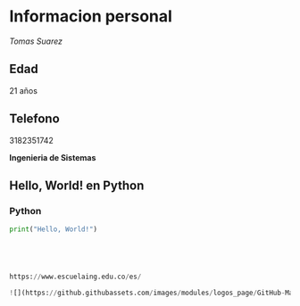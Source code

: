 # Informacion personal

_Tomas Suarez_  


## **Edad** 

21 años
## Telefono 

3182351742   


**Ingenieria de Sistemas**

## Hello, World! en Python

### Python

```python
print("Hello, World!")





https://www.escuelaing.edu.co/es/

![](https://github.githubassets.com/images/modules/logos_page/GitHub-Mark.png)


